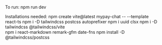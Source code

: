 To run: npm run dev

Installations needed:
npm create vite@latest mypay-chat -- --template react-ts
npm i -D tailwindcss postcss autoprefixer
npm i uuid clsx 
npm i -D tailwindcss @tailwindcss/vite  
npm i react-markdown remark-gfm date-fns
npm install -D @tailwindcss/postcss
